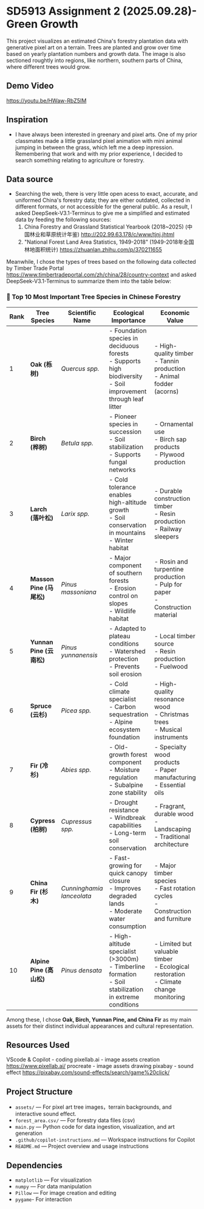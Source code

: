 # SD5913 Assignment 2 (2025.09.28)- Green Growth

This project visualizes an estimated China's forestry plantation data with generative pixel art on a terrain. Trees are planted and grow over time based on yearly plantation numbers and growth data. The image is also sectioned roughtly into regions, like northern, southern parts of China, where different trees would grow.

## Demo Video 
https://youtu.be/HWaw-RbZ5IM

## Inspiration
- I have always been interested in greenary and pixel arts. One of my prior classmates made a little grassland pixel animation with mini animal jumping in between the grass, which left me a deep inpression. Remembering that work and with my prior experience, I decided to search something relating to agriculture or forestry. 

## Data source
- Searching the web, there is very little open acess to exact, accurate, and uniformed China's forestry data; they are either outdated, collected in different formats, or not accessible for the general public. As a result, I asked DeepSeek-V3.1-Terminus to give me a simplified and estimated data by feeding the following sources:
    1) China Forestry and Grassland Statistical Yearbook (2018~2025) (中国林业和草原统计年鉴) http://202.99.63.178/c/www/tjnj.jhtml
    2) "National Forest Land Area Statistics, 1949-2018" (1949-2018年全国林地面积统计) https://zhuanlan.zhihu.com/p/370211655

Meanwhile, I chose the types of trees based on the following data collected by Timber Trade Portal https://www.timbertradeportal.com/zh/china/28/country-context and asked DeepSeek-V3.1-Terminus to summarize them into the table below: 
### 🌳 Top 10 Most Important Tree Species in Chinese Forestry
| Rank | Tree Species | Scientific Name | Ecological Importance | Economic Value | Cultural Significance | Key Characteristics | Primary Regions |
|------|--------------|-----------------|----------------------|----------------|------------------------|---------------------|-----------------|
| 1 | **Oak (栎树)** | *Quercus spp.* | - Foundation species in deciduous forests<br>- Supports high biodiversity<br>- Soil improvement through leaf litter | - High-quality timber<br>- Tannin production<br>- Animal fodder (acorns) | - Symbol of strength and longevity<br>- Important in traditional crafts | - Deep root system<br>- Lobed leaves<br>- Acorn fruits | Nationwide, especially temperate zones |
| 2 | **Birch (桦树)** | *Betula spp.* | - Pioneer species in succession<br>- Soil stabilization<br>- Supports fungal networks | - Ornamental use<br>- Birch sap products<br>- Plywood production | - Symbol of new beginnings<br>- Traditional paper making | - White peeling bark<br>- Catkin flowers<br>- Triangular leaves | Northern and northeastern China |
| 3 | **Larch (落叶松)** | *Larix spp.* | - Cold tolerance enables high-altitude growth<br>- Soil conservation in mountains<br>- Winter habitat | - Durable construction timber<br>- Resin production<br>- Railway sleepers | - Symbol of resilience in harsh conditions | - Deciduous conifer<br>- Needles in clusters<br>- Cones with thin scales | Northern China, high elevations |
| 4 | **Masson Pine (马尾松)** | *Pinus massoniana* | - Major component of southern forests<br>- Erosion control on slopes<br>- Wildlife habitat | - Rosin and turpentine production<br>- Pulp for paper<br>- Construction material | - Important in local economies of southern China | - Long needles (2 per bundle)<br>- Reddish bark<br>- Oval cones | Southern and eastern China |
| 5 | **Yunnan Pine (云南松)** | *Pinus yunnanensis* | - Adapted to plateau conditions<br>- Watershed protection<br>- Prevents soil erosion | - Local timber source<br>- Resin production<br>- Fuelwood | - Key species for ethnic minority regions | - Long, flexible needles (3 per bundle)<br>- Thick bark<br>- Large cones | Yunnan-Guizhou Plateau |
| 6 | **Spruce (云杉)** | *Picea spp.* | - Cold climate specialist<br>- Carbon sequestration<br>- Alpine ecosystem foundation | - High-quality resonance wood<br>- Christmas trees<br>- Musical instruments | - Symbol of northern wilderness | - Sharp, square needles<br>- Pendulous cones<br>- Pyramid shape | Northeastern and western mountains |
| 7 | **Fir (冷杉)** | *Abies spp.* | - Old-growth forest component<br>- Moisture regulation<br>- Subalpine zone stability | - Specialty wood products<br>- Paper manufacturing<br>- Essential oils | - Associated with sacred mountains | - Flat, soft needles<br>- Upright cones<br>- Smooth bark | Mountainous regions nationwide |
| 8 | **Cypress (柏树)** | *Cupressus spp.* | - Drought resistance<br>- Windbreak capabilities<br>- Long-term soil conservation | - Fragrant, durable wood<br>- Landscaping<br>- Traditional architecture | - Symbol of longevity<br>- Temple plantings | - Scale-like leaves<br>- Conical shape<br>- Small, woody cones | Widely planted, various habitats |
| 9 | **China Fir (杉木)** | *Cunninghamia lanceolata* | - Fast-growing for quick canopy closure<br>- Improves degraded lands<br>- Moderate water consumption | - Major timber species<br>- Fast rotation cycles<br>- Construction and furniture | - Traditional "feng shui" tree<br>- Village plantings | - Soft, fragrant wood<br>- Spiral leaf arrangement<br>- Peeling bark | Southern China, traditional plantations |
| 10 | **Alpine Pine (高山松)** | *Pinus densata* | - High-altitude specialist (>3000m)<br>- Timberline formation<br>- Soil stabilization in extreme conditions | - Limited but valuable timber<br>- Ecological restoration<br>- Climate change monitoring | - Symbol of high mountain ecosystems | - Short, stiff needles<br>- Dense growth form<br>- Small cones | Tibetan Plateau, high mountains |

Among these, I chose **Oak, Birch, Yunnan Pine, and China Fir** as my main assets for their distinct individual appearances and cultural representation.

## Resources Used
VScode & Copilot - coding
pixellab.ai - image assets creation https://www.pixellab.ai/
procreate - image assets drawing
pixabay - sound effect https://pixabay.com/sound-effects/search/game%20click/

## Project Structure
- `assets/` — For pixel art tree images，terrain backgrounds, and interactive sound effect.
- `forest_area.csv/` — For forestry data files (csv)
- `main.py` — Python code for data ingestion, visualization, and art generation
- `.github/copilot-instructions.md` — Workspace instructions for Copilot
- `README.md` — Project overview and usage instructions

## Dependencies
- `matplotlib` — For visualization
- `numpy` — For data manipulation
- `Pillow` — For image creation and editing
- `pygame`- For interaction


